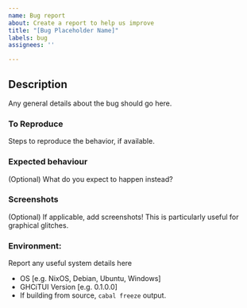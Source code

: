```yaml
---
name: Bug report
about: Create a report to help us improve
title: "[Bug Placeholder Name]"
labels: bug
assignees: ''

---
```


## Description

Any general details about the bug should go here.

### To Reproduce
Steps to reproduce the behavior, if available.

### Expected behaviour
(Optional) What do you expect to happen instead?

### Screenshots
(Optional) If applicable, add screenshots! This is particularly useful for graphical glitches.

### Environment:
Report any useful system details here

 - OS [e.g. NixOS, Debian, Ubuntu, Windows]
 - GHCiTUI Version [e.g. 0.1.0.0]
 - If building from source, `cabal freeze` output.
